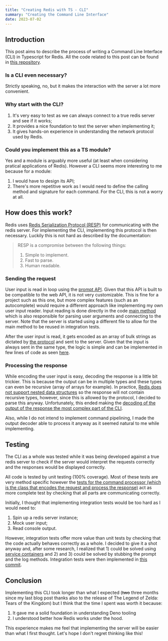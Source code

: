 ```yaml
---
title: "Creating Redis with TS - CLI"
summary: "Creating the Command Line Interface"
date: 2023-07-02
---
```


## Introduction

This post aims to describe the process of writing a Command Line Interface (CLI) in Typescript for
Redis. All the code related to this post can be found in [this
repository](https://github.com/impadalko/redts-cli).

### Is a CLI even necessary?

Strictly speaking, no, but it makes the interaction with the server a lot more convenient.

### Why start with the CLI?

1. It's very easy to test as we can always connect to a true redis server and see if it works;
2. It provides a nice foundation to test the server when implementing it;
3. It gives hands-on experience in understanding the network protocol used by Redis.

### Could you implement this as a TS module?

Yes and a module is arguably more useful (at least when considering pratical applications of Redis).
However a CLI seems more interesting to me because for a module:

1. I would have to design its API;
2. There's more repetitive work as I would need to define the calling method and signature for each
   command. For the CLI, this is not a worry at all.

## How does this work?

Redis uses [Redis Serialization Protocol (RESP)](https://redis.io/docs/reference/protocol-spec/)
for communicating with the redis server. For implementing the CLI, implementing this protocol is
then necessary. Luckily this is not hard as described by the documentation:

> RESP is a compromise between the following things:
>
> 1. Simple to implement.
> 2. Fast to parse.
> 3. Human readable.

### Sending the request

User input is read in loop using the [prompt
API](https://developer.mozilla.org/en-US/docs/Web/API/Window/prompt). Given that this API is built
to be compatible to the web API, it is not very customizable. This is fine for a project such as
this one, but more complex features (such as an autocomplete) would require a different approach
like implementing my own user input reader. Input reading is done directly in the code [main
method](https://github.com/impadalko/redts-cli/blob/main/src/cli.ts) which is also responsible for
parsing user arguments and connecting to the server. Note that the server is started using a
different file to allow for the main method to be reused in integration tests.

After the user input is read, it gets encoded as an array of bulk strings as dictated by [the
protocol](https://redis.io/docs/reference/protocol-spec/#send-commands-to-a-redis-server) and sent
to the server. Given that the input is always sent in the same type, the logic is simple and can be
implemented in few lines of code as seen
[here](https://github.com/impadalko/redts-cli/blob/main/src/inputEncoder.ts).

### Processing the response

While encoding the user input is easy, decoding the response is a little bit trickier. This is
because the output can be in multiple types and these types can even be recursive (array of arrays
for example). In practice, [Redis does not support nested data
structures](https://redis.com/redis-enterprise/data-structures/) so the response will not contain
recursive types, however, since this is allowed by the protocol, I decided to parse this anyway.
Unfortunately, this ended making the [decoding of the output of the response the most complex
part of the CLI](https://github.com/impadalko/redts-cli/blob/main/src/outputDecoder.ts).

Also, while I do not intend to implement command pipelining, I made the output decoder able to
process it anyway as it seemed natural to me while implementing.

## Testing

The CLI as a whole was tested while it was being developed against a true redis server to check if
the server would interpret the requests correctly and the responses would be displayed correctly.

All code is tested by unit testing (100% coverage). Most of these tests are very method specific
however the [tests for the command processor (which is the class that encodes the request and
process the
response)](https://github.com/impadalko/redts-cli/blob/main/test/commandProcessor.test.ts) act as
more complete test by checking that all parts are communicating correctly.

Initially, I thought that implementing integration tests would be too hard as I would need to:

1. Spin up a redis server instance;
2. Mock user input;
3. Read console output.

However, integration tests offer more value than unit tests by checking that the code actually
behaves correctly as a whole. I decided to give it a shot anyway and, after some research, I
realized that 1) could be solved using [service
containers](https://docs.github.com/en/actions/using-containerized-services/about-service-containers)
and 2) and 3) could be solved by stubbing the prompt and the log methods. Integration tests were
then implemented in [this
commit](https://github.com/impadalko/redts-cli/commit/fe59ae3820ae225238ff81675cb04ee72173e82d).


## Conclusion

Implementing this CLI took longer than what I expected (~~two~~ three months since my last blog post
thanks also to the release of The Legend of Zelda: Tears of the Kingdom) but I think that the time I
spent was worth it because:

1. It gave me a solid foundation in understanding Deno tooling
2. I understood better how Redis works under the hood.

This experience makes me feel that implementing the server will be easier than what I first thought.
Let's hope I don't regret thinking like this!
